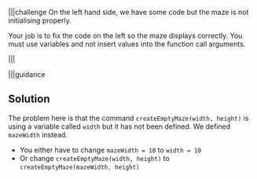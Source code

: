 
|||challenge
On the left hand side, we have some code but the maze is not initialising properly.

Your job is to fix the code on the left so the maze displays correctly. You must use variables and not insert values into the function call arguments.

|||

|||guidance
## Solution
The problem here is that the command `createEmptyMaze(width, height)` is using a variable called `width` but it has not been defined. We defined `mazeWidth` instead.

- You either have to change `mazeWidth = 10` to `width = 10`
- Or change `createEmptyMaze(width, height)` to `createEmptyMaze(mazeWidth, height)`
